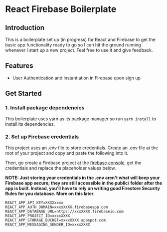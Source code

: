 # React Firebase Boilerplate

## Introduction

This is a boilerplate set up (in progress) for React and Firebase to get the basic app functionality ready to go so I can hit the ground running whenever I start up a new project. Feel free to use it and give feedback.

## Features

- User Authentication and instantiation in Firebase upon sign up

## Get Started

### 1. Install package dependencies

This boilerplate uses yarn as its package manager so run `yarn install` to install its dependencies.

### 2. Set up Firebase credentials

This project uses an .env file to store credentials. Create an .env file at the root of your project and copy and paste the following into it.

Then, go create a Firebase project at the [firebase console](https://console.firebase.google.com/), get the credentials and replace the placeholder values below.

**NOTE: Just storing your credentials in the .env aren't what will keep your Firebase app secure; they are still accessible in the public/ folder after the app is built. Instead, you'll have to rely on writing good Firestore Security Rules for you database. More on this later.**

```
REACT_APP_API_KEY=XXXXxxxx
REACT_APP_AUTH_DOMAIN=xxxxXXXX.firebaseapp.com
REACT_APP_DATABASE_URL=https://xxxXXXX.firebaseio.com
REACT_APP_PROJECT_ID=xxxxXXXX
REACT_APP_STORAGE_BUCKET=xxxxXXXX.appspot.com
REACT_APP_MESSAGING_SENDER_ID=xxxxXXXX
```

